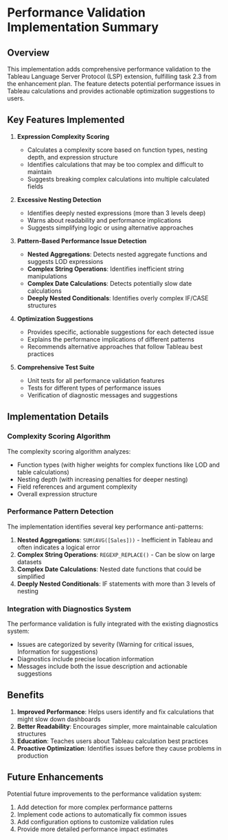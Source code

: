 # Performance Validation Implementation Summary

## Overview

This implementation adds comprehensive performance validation to the Tableau Language Server Protocol (LSP) extension, fulfilling task 2.3 from the enhancement plan. The feature detects potential performance issues in Tableau calculations and provides actionable optimization suggestions to users.

## Key Features Implemented

1. **Expression Complexity Scoring**

   - Calculates a complexity score based on function types, nesting depth, and expression structure
   - Identifies calculations that may be too complex and difficult to maintain
   - Suggests breaking complex calculations into multiple calculated fields

2. **Excessive Nesting Detection**

   - Identifies deeply nested expressions (more than 3 levels deep)
   - Warns about readability and performance implications
   - Suggests simplifying logic or using alternative approaches

3. **Pattern-Based Performance Issue Detection**

   - **Nested Aggregations**: Detects nested aggregate functions and suggests LOD expressions
   - **Complex String Operations**: Identifies inefficient string manipulations
   - **Complex Date Calculations**: Detects potentially slow date calculations
   - **Deeply Nested Conditionals**: Identifies overly complex IF/CASE structures

4. **Optimization Suggestions**

   - Provides specific, actionable suggestions for each detected issue
   - Explains the performance implications of different patterns
   - Recommends alternative approaches that follow Tableau best practices

5. **Comprehensive Test Suite**
   - Unit tests for all performance validation features
   - Tests for different types of performance issues
   - Verification of diagnostic messages and suggestions

## Implementation Details

### Complexity Scoring Algorithm

The complexity scoring algorithm analyzes:

- Function types (with higher weights for complex functions like LOD and table calculations)
- Nesting depth (with increasing penalties for deeper nesting)
- Field references and argument complexity
- Overall expression structure

### Performance Pattern Detection

The implementation identifies several key performance anti-patterns:

1. **Nested Aggregations**: `SUM(AVG([Sales]))` - Inefficient in Tableau and often indicates a logical error
2. **Complex String Operations**: `REGEXP_REPLACE()` - Can be slow on large datasets
3. **Complex Date Calculations**: Nested date functions that could be simplified
4. **Deeply Nested Conditionals**: IF statements with more than 3 levels of nesting

### Integration with Diagnostics System

The performance validation is fully integrated with the existing diagnostics system:

- Issues are categorized by severity (Warning for critical issues, Information for suggestions)
- Diagnostics include precise location information
- Messages include both the issue description and actionable suggestions

## Benefits

1. **Improved Performance**: Helps users identify and fix calculations that might slow down dashboards
2. **Better Readability**: Encourages simpler, more maintainable calculation structures
3. **Education**: Teaches users about Tableau calculation best practices
4. **Proactive Optimization**: Identifies issues before they cause problems in production

## Future Enhancements

Potential future improvements to the performance validation system:

1. Add detection for more complex performance patterns
2. Implement code actions to automatically fix common issues
3. Add configuration options to customize validation rules
4. Provide more detailed performance impact estimates
   </text>

